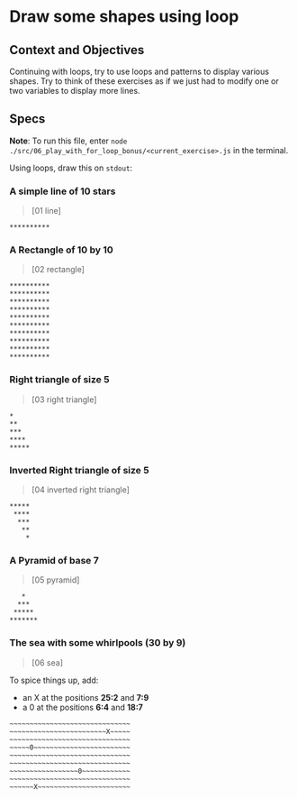 # Draw some shapes using loop

## Context and Objectives

Continuing with loops, try to use loops and patterns to display various shapes.
Try to think of these exercises as if we just had to modify one or two variables to display more lines.

## Specs

**Note**: To run this file, enter `node ./src/06_play_with_for_loop_bonus/<current_exercise>.js` in the terminal.

Using loops, draw this on `stdout`:

### A simple line of 10 stars

> [01 line]

```
**********
```

### A Rectangle of 10 by 10

> [02 rectangle]

```
**********
**********
**********
**********
**********
**********
**********
**********
**********
**********
```

### Right triangle of size 5

> [03 right triangle]

```
*
**
***
****
*****
```

### Inverted Right triangle of size 5

> [04 inverted right triangle]

```
*****
 ****
  ***
   **
    *
```

### A Pyramid of base 7

> [05 pyramid]

```
   *
  ***
 *****
*******
```

### The sea with some whirlpools (30 by 9)

> [06 sea]

To spice things up, add:

- an X at the positions **25:2** and **7:9**
- a 0 at the positions **6:4** and **18:7**

```
~~~~~~~~~~~~~~~~~~~~~~~~~~~~~~
~~~~~~~~~~~~~~~~~~~~~~~~X~~~~~
~~~~~~~~~~~~~~~~~~~~~~~~~~~~~~
~~~~~0~~~~~~~~~~~~~~~~~~~~~~~~
~~~~~~~~~~~~~~~~~~~~~~~~~~~~~~
~~~~~~~~~~~~~~~~~~~~~~~~~~~~~~
~~~~~~~~~~~~~~~~~0~~~~~~~~~~~~
~~~~~~~~~~~~~~~~~~~~~~~~~~~~~~
~~~~~~X~~~~~~~~~~~~~~~~~~~~~~~
```
